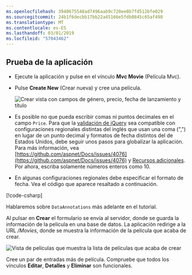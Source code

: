```yaml
---
ms.openlocfilehash: 3940675548ad7496aab9c720ee0b7fd512bfe029
ms.sourcegitcommit: 24b1f6decbb17bb22a45166e5fdb0845c65af498
ms.translationtype: MT
ms.contentlocale: es-ES
ms.lasthandoff: 03/01/2019
ms.locfileid: "57043462"
---
```


## <a name="test-the-app"></a>Prueba de la aplicación

* Ejecute la aplicación y pulse en el vínculo **Mvc Movie** (Película Mvc).
* Pulse **Create New** (Crear nueva) y cree una película.

  ![Crear vista con campos de género, precio, fecha de lanzamiento y título](~/tutorials/first-mvc-app/adding-model/_static/movies.png)

* Es posible no que pueda escribir comas ni puntos decimales en el campo `Price`. Para que la [validación de jQuery](https://jqueryvalidation.org/) sea compatible con configuraciones regionales distintas del inglés que usan una coma (",") en lugar de un punto decimal y formatos de fecha distintos del de Estados Unidos, debe seguir unos pasos para globalizar la aplicación. Para más información, vea [https://github.com/aspnet/Docs/issues/4076](https://github.com/aspnet/Docs/issues/4076) y [Recursos adicionales](#additional-resources). Por ahora, escriba solamente números enteros como 10.

<a name="displayformatdatelocal"></a>

* En algunas configuraciones regionales debe especificar el formato de fecha. Vea el código que aparece resaltado a continuación.

[!code-csharp[](~/tutorials/first-mvc-app/start-mvc/sample/MvcMovie/Models/MovieDateFormat.cs?name=snippet_1&highlight=2,10)]

Hablaremos sobre `DataAnnotations` más adelante en el tutorial.

Al pulsar en **Crear** el formulario se envía al servidor, donde se guarda la información de la película en una base de datos. La aplicación redirige a la URL */Movies*, donde se muestra la información de la película que acaba de crear.

![Vista de películas que muestra la lista de películas que acaba de crear](~/tutorials/first-mvc-app/adding-model/_static/h.png)

Cree un par de entradas más de película. Compruebe que todos los vínculos **Editar**, **Detalles** y **Eliminar** son funcionales.
